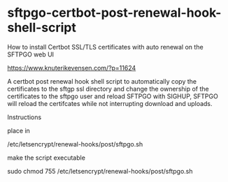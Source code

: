 # sftpgo-certbot-post-renewal-hook-shell-script
How to install Certbot SSL/TLS certificates with auto renewal on the SFTPGO web UI

https://www.knuterikevensen.com/?p=11624

A certbot post renewal hook shell script to automatically copy the certificates to the sftgp ssl directory 
and change the ownership of the certificates to the sftpgo user and 
reload SFTPGO with SIGHUP, SFTPGO will reload the certifcates while not interrupting download and uploads.

Instructions 

place in

/etc/letsencrypt/renewal-hooks/post/sftpgo.sh

make the script executable

sudo chmod 755 /etc/letsencrypt/renewal-hooks/post/sftpgo.sh
